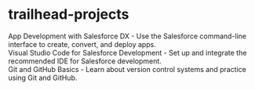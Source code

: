 # trailhead-projects
App Development with Salesforce DX - Use the Salesforce command-line interface to create, convert, and deploy apps.  
Visual Studio Code for Salesforce Development - Set up and integrate the recommended IDE for Salesforce development.  
Git and GitHub Basics - Learn about version control systems and practice using Git and GitHub.
